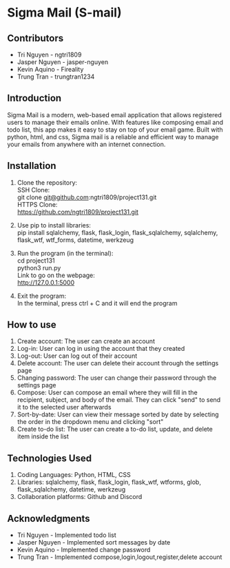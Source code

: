 # Sigma Mail (S-mail)
## Contributors
- Tri Nguyen - ngtri1809
- Jasper Nguyen - jasper-nguyen
- Kevin Aquino - Fireality
- Trung Tran - trungtran1234

## Introduction
Sigma Mail is a modern, web-based email application that allows registered users to manage their emails online. With features like composing email and todo list, this app makes it easy to stay on top of your email game. Built with python, html, and css, Sigma mail is a reliable and efficient way to manage your emails from anywhere with an internet connection.

## Installation  
1. Clone the repository:   
SSH Clone:  
git clone git@github.com:ngtri1809/project131.git   
HTTPS Clone:  
https://github.com/ngtri1809/project131.git  

2. Use pip to install libraries:   
pip install sqlalchemy, flask, flask_login, flask_sqlalchemy, sqlalchemy, flask_wtf, wtf_forms, datetime, werkzeug

3. Run the program (in the terminal):  
cd project131  
python3 run.py  
Link to go on the webpage:  
http://127.0.0.1:5000  

4. Exit the program:  
In the terminal, press ctrl + C and it will end the program  

## How to use
1. Create account: The user can create an account
2. Log-in: User can log in using the account that they created
3. Log-out: User can log out of their account
4. Delete account: The user can delete their account through the settings page
5. Changing password: The user can change their password through the settings page
6. Compose: User can compose an email where they will fill in the recipient, subject, and body of the email. They can click "send" to send it to the selected user afterwards
7. Sort-by-date: User can view their message sorted by date by selecting the order in the dropdown menu and clicking "sort"
8. Create to-do list: The user can create a to-do list, update, and delete item inside the list

## Technologies Used
1. Coding Languages: Python, HTML, CSS
2. Libraries: sqlalchemy, flask, flask_login, flask_wtf, wtforms, glob, flask_sqlalchemy, datetime, werkzeug
3. Collaboration platforms: Github and Discord

## Acknowledgments
- Tri Nguyen - Implemented todo list
- Jasper Nguyen - Implemented sort messages by date
- Kevin Aquino - Implemented change password
- Trung Tran - Implemented compose,login,logout,register,delete account
